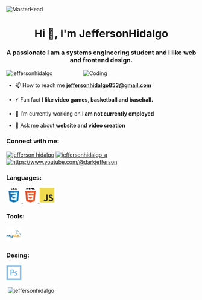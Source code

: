 ![MasterHead](https://i.pinimg.com/564x/92/05/71/92057130e67ca2fe18a6b430bb05aefb.jpg)
<br>


<h1 align="center">Hi 👋, I'm JeffersonHidalgo</h1>
<h3 align="center">A passionate I am a systems engineering student and I like web and frontend design.</h3>

<img align="right" alt="Coding" width="300" src="https://camo.githubusercontent.com/cae12fddd9d6982901d82580bdf321d81fb299141098ca1c2d4891870827bf17/68747470733a2f2f6d69726f2e6d656469756d2e636f6d2f6d61782f313336302f302a37513379765349765f7430696f4a2d5a2e676966">

<p align="left"> <img src="https://komarev.com/ghpvc/?username=jeffersonhidalgo&label=Profile%20views&color=0e75b6&style=flat" alt="jeffersonhidalgo" /> </p>

- 📫 How to reach me **jeffersonhidalgo853@gmail.com**

- ⚡ Fun fact **I like video games, basketball and baseball.**

- 🔭 I’m currently working on **I am not currently employed**

- 💬 Ask me about **website and video creation**

<h3 align="left">Connect with me:</h3>
<p align="left">
<a href="https://www.facebook.com/jefferson.hidalgo.08" target="blank"><img align="center" src="https://raw.githubusercontent.com/rahuldkjain/github-profile-readme-generator/master/src/images/icons/Social/facebook.svg" alt="jefferson hidalgo" height="30" width="40" /></a> <a href="https://instagram.com/jeffersonhidalgo_a" target="blank"><img align="center" src="https://raw.githubusercontent.com/rahuldkjain/github-profile-readme-generator/master/src/images/icons/Social/instagram.svg" alt="jeffersonhidalgo_a" height="30" width="40" /></a>  <a href="https://www.youtube.com/@darkjefferson" target="blank"><img align="center" src="https://raw.githubusercontent.com/rahuldkjain/github-profile-readme-generator/master/src/images/icons/Social/youtube.svg" alt="https://www.youtube.com/@darkjefferson" height="30" width="40" /></a>
</p>

<h3 align="left">Languages:</h3>
<p align="left"> 
  <a href="https://www.w3schools.com/css/" target="_blank" rel="noreferrer"> <img src="https://raw.githubusercontent.com/devicons/devicon/master/icons/css3/css3-original-wordmark.svg" alt="css3" width="40" height="40"/> </a>
  <a href="https://www.w3.org/html/" target="_blank" rel="noreferrer"> <img src="https://raw.githubusercontent.com/devicons/devicon/master/icons/html5/html5-original-wordmark.svg" alt="html5" width="40" height="40"/> </a>
  <a href="https://developer.mozilla.org/en-US/docs/Web/JavaScript" target="_blank" rel="noreferrer"> <img src="https://raw.githubusercontent.com/devicons/devicon/master/icons/javascript/javascript-original.svg" alt="javascript" width="40" height="40"/> </a>
  
<h3>Tools:</h3>
   
  <a href="https://www.mysql.com/" target="_blank" rel="noreferrer"> <img src="https://raw.githubusercontent.com/devicons/devicon/master/icons/mysql/mysql-original-wordmark.svg" alt="mysql" width="40" height="40"/> </a> 
  <h3>Desing:</h3>
  <a href="https://www.photoshop.com/en" target="_blank" rel="noreferrer"> <img src="https://raw.githubusercontent.com/devicons/devicon/master/icons/photoshop/photoshop-line.svg" alt="photoshop" width="40" height="40"/> </a> 
  </p>

<p>&nbsp;<img align="center" src="https://github-readme-stats.vercel.app/api?username=jeffersonhidalgo&show_icons=true&locale=en" alt="jeffersonhidalgo" /></p>
